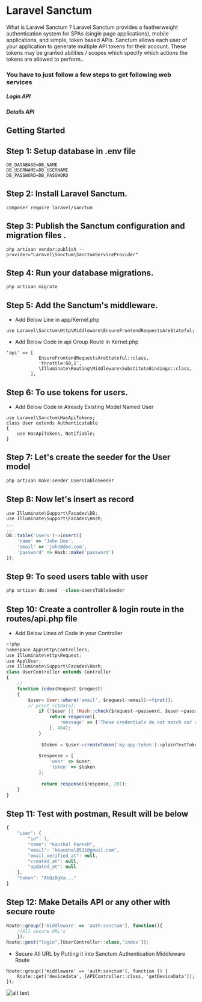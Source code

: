 # Laravel Sanctum 
What is Laravel Sanctum ?
Laravel Sanctum provides a featherweight authentication system for SPAs (single page applications), mobile applications, and simple, token based APIs. Sanctum allows each user of your application to generate multiple API tokens for their account. These tokens may be granted abilities / scopes which specify which actions the tokens are allowed to perform..

### You have to just follow a few steps to get following web services
##### Login API
##### Details API




## Getting Started
## Step 1: Setup database in .env file

```` 
DB_DATABASE=DB_NAME
DB_USERNAME=DB_USERNAME
DB_PASSWORD=DB_PASSWORD
````

## Step 2: Install Laravel Sanctum.

````
composer require laravel/sanctum
````

## Step 3: Publish the Sanctum configuration and migration files .

````
php artisan vendor:publish --provider="Laravel\Sanctum\SanctumServiceProvider"
````

## Step 4: Run your database migrations.

````
php artisan migrate
````

## Step 5: Add the Sanctum's middleware.

- Add Below Line in app/Kernel.php

````
use Laravel\Sanctum\Http\Middleware\EnsureFrontendRequestsAreStateful;
````

- Add Below Code in api Group Route in Kernel.php

````
'api' => [
            EnsureFrontendRequestsAreStateful::class,
            'throttle:60,1',
            \Illuminate\Routing\Middleware\SubstituteBindings::class,
         ],
````

## Step 6: To use tokens for users.

- Add Below Code in Already Existing Model Named User

````
use Laravel\Sanctum\HasApiTokens;
class User extends Authenticatable
{
    use HasApiTokens, Notifiable;
}
````

## Step 7: Let's create the seeder for the User model

```javascript 
php artisan make:seeder UsersTableSeeder
````

## Step 8: Now let's insert as record

```javascript 
use Illuminate\Support\Facades\DB;
use Illuminate\Support\Facades\Hash;
...
...
DB::table('users')->insert([
    'name' => 'John Doe',
    'email' => 'john@doe.com',
    'password' => Hash::make('password')
]);
````

## Step 9: To seed users table with user

```javascript 
php artisan db:seed --class=UsersTableSeeder
````


## Step 10: Create a controller & login route in the routes/api.php file

- Add Below Lines of Code in your Controller

```javascript 
<?php
namespace App\Http\Controllers;
use Illuminate\Http\Request;
use App\User;
use Illuminate\Support\Facades\Hash;
class UserController extends Controller
{
    // 
    function index(Request $request)
    {
        $user= User::where('email', $request->email)->first();
        // print_r($data);
            if (!$user || !Hash::check($request->password, $user->password)) {
                return response([
                    'message' => ['These credentials do not match our records.']
                ], 404);
            }
        
             $token = $user->createToken('my-app-token')->plainTextToken;
        
            $response = [
                'user' => $user,
                'token' => $token
            ];
        
             return response($response, 201);
    }
}
````
## Step 11: Test with postman, Result will be below
```javascript 
{
    "user": {
        "id": 1,
        "name": "Kaushal Parekh",
        "email": "kkaushal8511@gmail.com",
        "email_verified_at": null,
        "created_at": null,
        "updated_at": null
    },
    "token": "AbQzDgXa..."
}
````
## Step 12: Make Details API or any other with secure route  
```javascript 
Route::group(['middleware' => 'auth:sanctum'], function(){
    //All secure URL's
    });
Route::post("login",[UserController::class,'index']);
````
- Secure All URL by Putting it into Sanctum Authentication Middleware Route

````
Route::group(['middleware' => 'auth:sanctum'], function () {
	Route::get('devicedata', [APIController::class, 'getDeviceData']);
});
````

![alt text](https://github.com/kaushal-1207/laravel-sanctum-authentication/sanctum_api_auth.png)
